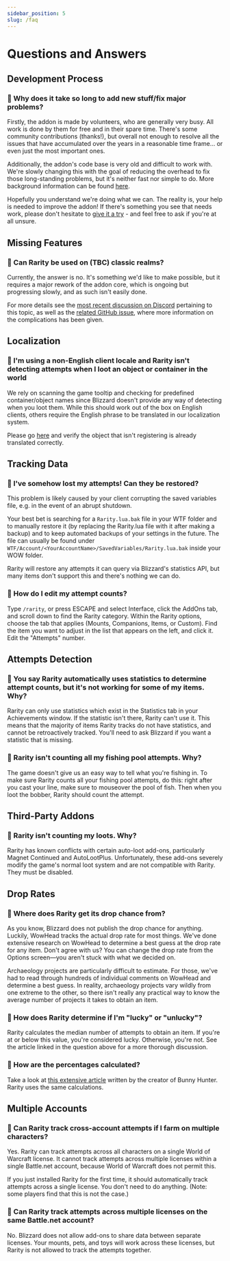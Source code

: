 ```yaml
---
sidebar_position: 5
slug: /faq
---
```


# Questions and Answers

## Development Process

### :small_orange_diamond: Why does it take so long to add new stuff/fix major problems?

Firstly, the addon is made by volunteers, who are generally very busy. All work is done by them for free and in their spare time. There's some community contributions (thanks!), but overall not enough to resolve all the issues that have accumulated over the years in a reasonable time frame... or even just the most important ones.

Additionally, the addon's code base is very old and difficult to work with. We're slowly changing this with the goal of reducing the overhead to fix those long-standing problems, but it's neither fast nor simple to do. More background information can be found [here](https://en.wikipedia.org/wiki/Technical_debt).

Hopefully you understand we're doing what we can. The reality is, your help is needed to improve the addon! If there's something you see that needs work, please don't hesitate to [give it a try](/docs/develop/getting-started) - and feel free to ask if you're at all unsure.

## Missing Features

### :small_orange_diamond: Can Rarity be used on (TBC) classic realms?

Currently, the answer is no. It's something we'd like to make possible, but it requires a major rework of the addon core, which is ongoing but progressing slowly, and as such isn't easily done.

For more details see the [most recent discussion on Discord](https://discord.com/channels/788119147740790854/788120439947395113/848637479434190858) pertaining to this topic, as well as the [related GitHub issue](https://github.com/WowRarity/Rarity/issues/132), where more information on the complications has been given.

## Localization

### :small_orange_diamond: I'm using a non-English client locale and Rarity isn't detecting attempts when I loot an object or container in the world

We rely on scanning the game tooltip and checking for predefined container/object names since Blizzard doesn't provide any way of detecting when you loot them. While this should work out of the box on English clients, others require the English phrase to be translated in our localization system.

Please go [here](https://www.wowace.com/projects/rarity/localization) and verify the object that isn't registering is already translated correctly.

## Tracking Data

### :small_orange_diamond: I've somehow lost my attempts! Can they be restored?

This problem is likely caused by your client corrupting the saved variables file, e.g. in the event of an abrupt shutdown.

Your best bet is searching for a ``Rarity.lua.bak`` file in your WTF folder and to manually restore it (by replacing the Rarity.lua file with it after making a backup) and to keep automated backups of your settings in the future. The file can usually be found under ``WTF/Account/<YourAccountName>/SavedVariables/Rarity.lua.bak`` inside your WOW folder.

Rarity will restore any attempts it can query via Blizzard's statistics API, but many items don't support this and there's nothing we can do.

### :small_orange_diamond: How do I edit my attempt counts?

Type ``/rarity``, or press ESCAPE and select Interface, click the AddOns tab, and scroll down to find the Rarity category. Within the Rarity options, choose the tab that applies (Mounts, Companions, Items, or Custom). Find the item you want to adjust in the list that appears on the left, and click it. Edit the "Attempts" number.

## Attempts Detection

### :small_orange_diamond: You say Rarity automatically uses statistics to determine attempt counts, but it's not working for some of my items. Why?

Rarity can only use statistics which exist in the Statistics tab in your Achievements window. If the statistic isn't there, Rarity can't use it. This means that the majority of items Rarity tracks do not have statistics, and cannot be retroactively tracked. You'll need to ask Blizzard if you want a statistic that is missing.

### :small_orange_diamond: Rarity isn't counting all my fishing pool attempts. Why?

The game doesn't give us an easy way to tell what you're fishing in. To make sure Rarity counts all your fishing pool attempts, do this: right after you cast your line, make sure to mouseover the pool of fish. Then when you loot the bobber, Rarity should count the attempt.

## Third-Party Addons

### :small_orange_diamond: Rarity isn't counting my loots. Why?

Rarity has known conflicts with certain auto-loot add-ons, particularly Magnet Continued and AutoLootPlus. Unfortunately, these add-ons severely modify the game's normal loot system and are not compatible with Rarity. They must be disabled.

## Drop Rates

### :small_orange_diamond: Where does Rarity get its drop chance from?

As you know, Blizzard does not publish the drop chance for anything. Luckily, WowHead tracks the actual drop rate for most things. We've done extensive research on WowHead to determine a best guess at the drop rate for any item. Don't agree with us? You can change the drop rate from the Options screen—you aren't stuck with what we decided on.

Archaeology projects are particularly difficult to estimate. For those, we've had to read through hundreds of individual comments on WowHead and determine a best guess. In reality, archaeology projects vary wildly from one extreme to the other, so there isn't really any practical way to know the average number of projects it takes to obtain an item.

### :small_orange_diamond: How does Rarity determine if I'm "lucky" or "unlucky"?

Rarity calculates the median number of attempts to obtain an item. If you're at or below this value, you're considered lucky. Otherwise, you're not. See the article linked in the question above for a more thorough discussion.

### :small_orange_diamond: How are the percentages calculated?

Take a look at [this extensive article](https://www.iamcal.com/beating-the-rng/) written by the creator of Bunny Hunter. Rarity uses the same calculations.

## Multiple Accounts

### :small_orange_diamond: Can Rarity track cross-account attempts if I farm on multiple characters?

Yes. Rarity can track attempts across all characters on a single World of Warcraft license. It cannot track attempts across multiple licenses within a single Battle.net account, because World of Warcraft does not permit this.

If you just installed Rarity for the first time, it should automatically track attempts across a single license. You don't need to do anything. (Note: some players find that this is not the case.)

### :small_orange_diamond: Can Rarity track attempts across multiple licenses on the same Battle.net account?

No. Blizzard does not allow add-ons to share data between separate licenses. Your mounts, pets, and toys will work across these licenses, but Rarity is not allowed to track the attempts together.
